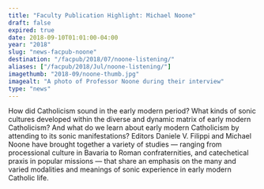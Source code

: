 ```yaml
---
title: "Faculty Publication Highlight: Michael Noone"
draft: false
expired: true
date: 2018-09-10T01:01:00-04:00
year: "2018"
slug: "news-facpub-noone"
destination: "/facpub/2018/07/noone-listening/"
aliases: ["/facpub/2018/Jul/noone-listening/"]
imagethumb: "2018-09/noone-thumb.jpg"
imagealt: "A photo of Professor Noone during their interview"
type: "news"
---
```


How did Catholicism sound in the early modern period? What kinds of sonic cultures developed within the diverse and dynamic matrix of early modern Catholicism? And what do we learn about early modern Catholicism by attending to its sonic manifestations? Editors Daniele V. Filippi and Michael Noone have brought together a variety of studies — ranging from processional culture in Bavaria to Roman confraternities, and catechetical praxis in popular missions — that share an emphasis on the many and varied modalities and meanings of sonic experience in early modern Catholic life.
